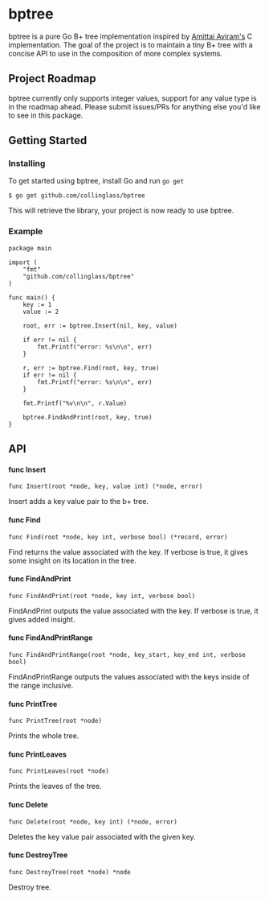 bptree
====

bptree is a pure Go B+ tree implementation inspired by [Amittai Aviram's][bpt] C implementation. The goal of the project is to maintain a tiny B+ tree with a concise API to use in the composition of more complex systems.

[bpt]: http://www.amittai.com/prose/bplustree.html


## Project Roadmap

bptree currently only supports integer values, support for any value type is in the roadmap ahead. Please submit issues/PRs for anything else you'd like to see in this package.


## Getting Started

### Installing

To get started using bptree, install Go and run ```go get```

```$ go get github.com/collinglass/bptree```

This will retrieve the library, your project is now ready to use bptree.


### Example

```
package main

import (
	"fmt"
	"github.com/collinglass/bptree"
)

func main() {
	key := 1
	value := 2

	root, err := bptree.Insert(nil, key, value)

	if err != nil {
		fmt.Printf("error: %s\n\n", err)
	}

	r, err := bptree.Find(root, key, true)
	if err != nil {
		fmt.Printf("error: %s\n\n", err)
	}

	fmt.Printf("%v\n\n", r.Value)

	bptree.FindAndPrint(root, key, true)
}
```


## API

#### func Insert

```func Insert(root *node, key, value int) (*node, error)```

Insert adds a key value pair to the b+ tree.

#### func Find

```func Find(root *node, key int, verbose bool) (*record, error)```

Find returns the value associated with the key. If verbose is true, it gives some insight on its location in the tree.

#### func FindAndPrint

```func FindAndPrint(root *node, key int, verbose bool)```

FindAndPrint outputs the value associated with the key. If verbose is true, it gives added insight.

#### func FindAndPrintRange

```func FindAndPrintRange(root *node, key_start, key_end int, verbose bool)```

FindAndPrintRange outputs the values associated with the keys inside of the range inclusive.

#### func PrintTree

```func PrintTree(root *node)```

Prints the whole tree.

#### func PrintLeaves

```func PrintLeaves(root *node)```

Prints the leaves of the tree.

#### func Delete

```func Delete(root *node, key int) (*node, error)```

Deletes the key value pair associated with the given key.

#### func DestroyTree

```func DestroyTree(root *node) *node```

Destroy tree.



